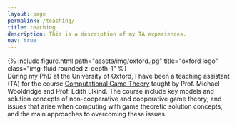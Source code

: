 ```yaml
---
layout: page
permalink: /teaching/
title: teaching
description: This is a description of my TA experiences.
nav: true
---
```



<div class="row justify-content-sm-center">
    <div class="col-sm-2 mt-3 mt-md-0">
        {% include figure.html path="assets/img/oxford.jpg" title="oxford logo" class="img-fluid rounded z-depth-1" %}
    </div>
    <div class="col-sm-10 mt-3 mt-md-0">
    During my PhD at the University of Oxford, I have been a teaching assistant (TA) for the course <a href="https://www.cs.ox.ac.uk/teaching/courses/2020-2021/cgt/">Computational Game Theory</a> taught by Prof. Michael Wooldridge and Prof. Edith Elkind. The course include key models and solution concepts of non-cooperative and cooperative game theory; and issues that arise when computing with game theoretic solution concepts, and the main approaches to overcoming these issues.
    </div>
</div>

